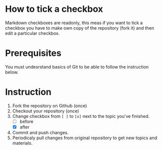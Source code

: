 # How to tick a checkbox

Markdown checkboxes are readonly, this meas if you want to tick a checkbox you have to make own copy of the repository (fork it) and then edit a particular checkbox.

# Prerequisites
You must undesrstand basics of Git to be able to follow the instruction below.

# Instruction

1. Fork the repository on Github (once)
1. Checkout your repository (once)
1. Change checkbox from `[ ]` to `[x]` next to the topic you've finished.
	- [ ] before 
	- [x] after
1. Commit and push changes.
1. Periodicaly pull changes from original repository to get new topics and materials.